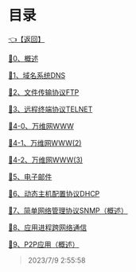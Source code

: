 # 目录  


[👈【返回】](/--目录--/计算机网络)  


[📜0、概述](/计算机网络/6、应用层/0、概述)  

[📜1、域名系统DNS](/计算机网络/6、应用层/1、域名系统DNS)  

[📜2、文件传输协议FTP](/计算机网络/6、应用层/2、文件传输协议FTP)  

[📜3、远程终端协议TELNET](/计算机网络/6、应用层/3、远程终端协议TELNET)  

[📜4-0、万维网WWW](/计算机网络/6、应用层/4-0、万维网WWW)  

[📜4-1、万维网WWW(2)](/计算机网络/6、应用层/4-1、万维网WWW(2))  

[📜4-2、万维网WWW(3)](/计算机网络/6、应用层/4-2、万维网WWW(3))  

[📜5、电子邮件](/计算机网络/6、应用层/5、电子邮件)  

[📜6、动态主机配置协议DHCP](/计算机网络/6、应用层/6、动态主机配置协议DHCP)  

[📜7、简单网络管理协议SNMP（概述）](/计算机网络/6、应用层/7、简单网络管理协议SNMP（概述）)  

[📜8、应用进程跨网络通信](/计算机网络/6、应用层/8、应用进程跨网络通信)  

[📜9、P2P应用（概述）](/计算机网络/6、应用层/9、P2P应用（概述）)  







> 2023/7/9 2:55:58
